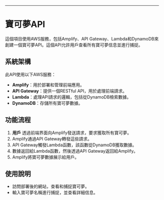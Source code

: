 ---

# 寶可夢API

這個項目使用AWS服務，包括Amplify、API Gateway、Lambda和DynamoDB來創建一個寶可夢API。這個API允許用戶查看所有寶可夢信息並進行捕捉。

## 系統架構

此API使用以下AWS服務：

- **Amplify**：用於部署和管理前端應用。
- **API Gateway**：提供一個RESTful API，用於處理前端請求。
- **Lambda**：處理API請求的邏輯，包括從DynamoDB檢索數據。
- **DynamoDB**：存儲所有寶可夢數據。

## 功能流程

1. **用戶** 透過前端界面向Amplify發送請求，要求獲取所有寶可夢。
2. Amplify通過API Gateway轉發這些請求。
3. API Gateway觸發Lambda函數，該函數從DynamoDB獲取數據。
4. 數據返回給Lambda函數，然後透過API Gateway返回給Amplify。
5. Amplify將寶可夢數據展示給用戶。

## 使用說明

- 訪問部署後的網站，查看和捕捉寶可夢。
- 輸入寶可夢名稱進行捕捉，並查看詳細信息。
